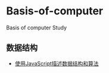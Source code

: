 # Basis-of-computer
Basis of computer Study

## 数据结构
- [使用JavaScript描述数据结构和算法](./data-structure/README.md)